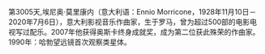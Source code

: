 第3005天,埃尼奥·莫里康内（意大利语：Ennio Morricone，1928年11月10日－2020年7月6日），意大利影视音乐作曲家，生于罗马，曾为超过500部的电影电视写过配乐。2007年他获得奥斯卡终身成就奖，成为第二位获此殊荣的作曲家。
1990年：哈勃望远镜首次观察类星体。